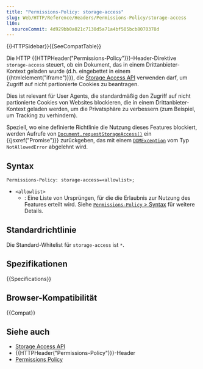 ```yaml
---
title: "Permissions-Policy: storage-access"
slug: Web/HTTP/Reference/Headers/Permissions-Policy/storage-access
l10n:
  sourceCommit: 4d929bb0a021c7130d5a71a4bf505bcb8070378d
---
```


{{HTTPSidebar}}{{SeeCompatTable}}

Die HTTP {{HTTPHeader("Permissions-Policy")}}-Header-Direktive `storage-access` steuert, ob ein Dokument, das in einem Drittanbieter-Kontext geladen wurde (d.h. eingebettet in einem {{htmlelement("iframe")}}), die [Storage Access API](/de/docs/Web/API/Storage_Access_API) verwenden darf, um Zugriff auf nicht partionierte Cookies zu beantragen.

Dies ist relevant für User Agents, die standardmäßig den Zugriff auf nicht partionierte Cookies von Websites blockieren, die in einem Drittanbieter-Kontext geladen werden, um die Privatsphäre zu verbessern (zum Beispiel, um Tracking zu verhindern).

Speziell, wo eine definierte Richtlinie die Nutzung dieses Features blockiert, werden Aufrufe von [`Document.requestStorageAccess()`](/de/docs/Web/API/Document/requestStorageAccess) ein {{jsxref("Promise")}} zurückgeben, das mit einem [`DOMException`](/de/docs/Web/API/DOMException) vom Typ `NotAllowedError` abgelehnt wird.

## Syntax

```http
Permissions-Policy: storage-access=<allowlist>;
```

- `<allowlist>`
  - : Eine Liste von Ursprüngen, für die die Erlaubnis zur Nutzung des Features erteilt wird. Siehe [`Permissions-Policy` > Syntax](/de/docs/Web/HTTP/Reference/Headers/Permissions-Policy#syntax) für weitere Details.

## Standardrichtlinie

Die Standard-Whitelist für `storage-access` ist `*`.

## Spezifikationen

{{Specifications}}

## Browser-Kompatibilität

{{Compat}}

## Siehe auch

- [Storage Access API](/de/docs/Web/API/Storage_Access_API)
- {{HTTPHeader("Permissions-Policy")}}-Header
- [Permissions Policy](/de/docs/Web/HTTP/Guides/Permissions_Policy)
